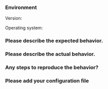 <!-- This is a bug report template. By following the instructions below and
filling out the sections with your information, you will help the us to get all
the necessary data to fix your issue.

You can also preview your report before submitting it.

Text between <!-- and --​> marks will be invisible in the report.
-->

<!-- If you have a configuration problem, please first try to create a basic configuration following the instructions on [the wiki](https://github.com/ashley-mspgeek/matterbridge/wiki/How-to-create-your-config) before filing an issue. -->


### Environment
<!-- run `matterbridge -version` -->
<!-- If you're having problems with mattermost also specify the mattermost version. -->
Version:

<!-- What operating system are you using ? (be as specific as possible) -->
Operating system:

<!-- If you compiled matterbridge yourself:
       * Specify the output of `go version` 
       * Specify the output of `git rev-parse HEAD` -->

### Please describe the expected behavior.


### Please describe the actual behavior. 
<!-- Use logs from running `matterbridge -debug` if possible. -->


### Any steps to reproduce the behavior?


### Please add your configuration file 
<!-- (be sure to exclude or anonymize private data (tokens/passwords)) -->
